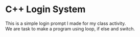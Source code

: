 # C++ Login System
This is a simple login prompt I made for my class activity.<br>
We are task to make a program using loop, if else and switch.
